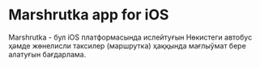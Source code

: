 # Marshrutka app for iOS

Marshrutka - бул iOS платформасында ислейтуғын Нөкистеги автобус ҳәмде жөнелисли таксилер (маршрутка) ҳаққында мағлыўмат бере алатуғын бағдарлама.

